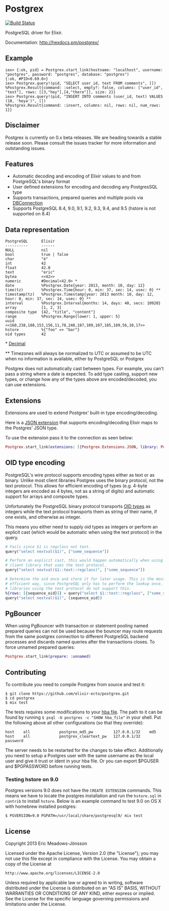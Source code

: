 # Postgrex

[![Build Status](https://travis-ci.org/elixir-ecto/postgrex.svg?branch=master)](https://travis-ci.org/elixir-ecto/postgrex)

PostgreSQL driver for Elixir.

Documentation: http://hexdocs.pm/postgrex/

## Example

```iex
iex> {:ok, pid} = Postgrex.start_link(hostname: "localhost", username: "postgres", password: "postgres", database: "postgres")
{:ok, #PID<0.69.0>}
iex> Postgrex.query!(pid, "SELECT user_id, text FROM comments", [])
%Postgrex.Result{command: :select, empty?: false, columns: ["user_id", "text"], rows: [[3,"hey"],[4,"there"]], size: 2}}
iex> Postgrex.query!(pid, "INSERT INTO comments (user_id, text) VALUES (10, 'heya')", [])
%Postgrex.Result{command: :insert, columns: nil, rows: nil, num_rows: 1}}
```

## Disclaimer

Postgrex is currently on 0.x beta releases. We are heading towards a stable release soon. Please consult the issues tracker for more information and outstanding issues.

## Features

  * Automatic decoding and encoding of Elixir values to and from PostgreSQL's binary format
  * User defined extensions for encoding and decoding any PostgresSQL type
  * Supports transactions, prepared queries and multiple pools via [DBConnection](https://github.com/elixir-ecto/db_connection)
  * Supports PostgreSQL 8.4, 9.0, 9.1, 9.2, 9.3, 9.4, and 9.5 (hstore is not supported on 8.4)

## Data representation

    PostgreSQL      Elixir
    ----------      ------
    NULL            nil
    bool            true | false
    char            "é"
    int             42
    float           42.0
    text            "eric"
    bytea           <<42>>
    numeric         #Decimal<42.0> *
    date            %Postgrex.Date{year: 2013, month: 10, day: 12}
    time(tz)        %Postgrex.Time{hour: 0, min: 37, sec: 14, usec: 0} **
    timestamp(tz)   %Postgrex.Timestamp{year: 2013 month: 10, day: 12, hour: 0, min: 37, sec: 14, usec: 0} **
    interval        %Postgrex.Interval{months: 14, days: 40, secs: 10920}
    array           [1, 2, 3]
    composite type  {42, "title", "content"}
    range           %Postgrex.Range{lower: 1, upper: 5}
    uuid            <<160,238,188,153,156,11,78,248,187,109,107,185,189,56,10,17>>
    hstore          %{"foo" => "bar"}
    oid types       42

\* [Decimal](http://github.com/ericmj/decimal)

\*\* Timezones will always be normalized to UTC or assumed to be UTC when no information is available, either by PostgreSQL or Postgrex

Postgrex does not automatically cast between types. For example, you can't pass a string where a date is expected. To add type casting, support new types, or change how any of the types above are encoded/decoded, you can use extensions.

## Extensions

Extensions are used to extend Postgrex' built-in type encoding/decoding.

Here is a [JSON extension](https://github.com/elixir-ecto/postgrex/blob/master/lib/postgrex/extensions/json.ex) that supports encoding/decoding Elixir maps to the Postgres' JSON type.

To use the extension pass it to the connection as seen below:

```elixir
Postgrex.start_link(extensions: [{Postgrex.Extensions.JSON, library: Poison}], ...)
```

## OID type encoding

PostgreSQL's wire protocol supports encoding types either as text or as binary. Unlike most client libraries Postgrex uses the binary protocol, not the text protocol. This allows for efficient encoding of types (e.g. 4-byte integers are encoded as 4 bytes, not as a string of digits) and automatic support for arrays and composite types.

Unfortunately the PostgreSQL binary protocol transports [OID types](http://www.postgresql.org/docs/current/static/datatype-oid.html#DATATYPE-OID-TABLE) as integers while the text protocol transports them as string of their name, if one exists, and otherwise as integer.

This means you either need to supply oid types as integers or perform an explicit cast (which would be automatic when using the text protocol) in the query.

```elixir
# Fails since $1 is regclass not text.
query("select nextval($1)", ["some_sequence"])

# Perform an explicit cast, this would happen automatically when using a
# client library that uses the text protocol.
query("select nextval($1::text::regclass)", ["some_sequence"])

# Determine the oid once and store it for later usage. This is the most
# efficient way, since PostgreSQL only has to perform the lookup once. Client
# libraries using the text protocol do not support this.
%{rows: [{sequence_oid}]} = query("select $1::text::regclass", ["some_sequence"])
query("select nextval($1)", [sequence_oid])
```

## PgBouncer

When using PgBouncer with transaction or statement pooling named prepared
queries can not be used because the bouncer may route requests from the same
postgrex connection to different PostgreSQL backend processes and discards named
queries after the transactions closes. To force unnamed prepared queries:

```elixir
Postgrex.start_link(prepare: :unnamed)
```

## Contributing

To contribute you need to compile Postgrex from source and test it:

```
$ git clone https://github.com/elixir-ecto/postgrex.git
$ cd postgrex
$ mix test
```

The tests requires some modifications to your [hba file](http://www.postgresql.org/docs/9.3/static/auth-pg-hba-conf.html). The path to it can be found by running `$ psql -U postgres -c "SHOW hba_file"` in your shell. Put the following above all other configurations (so that they override):

```
host    all             postgrex_md5_pw         127.0.0.1/32    md5
host    all             postgrex_cleartext_pw   127.0.0.1/32    password
```

The server needs to be restarted for the changes to take effect. Additionally you need to setup a Postgres user with the same username as the local user and give it trust or ident in your hba file. Or you can export $PGUSER and $PGPASSWORD before running tests.

### Testing hstore on 9.0

Postgres versions 9.0 does not have the `CREATE EXTENSION` commands. This means we have to locate the postgres installation and run the `hstore.sql` in `contrib` to install `hstore`. Below is an example command to test 9.0 on OS X with homebrew installed postgres:

```
$ PGVERSION=9.0 PGPATH=/usr/local/share/postgresql9/ mix test
```

## License

Copyright 2013 Eric Meadows-Jönsson

Licensed under the Apache License, Version 2.0 (the "License");
you may not use this file except in compliance with the License.
You may obtain a copy of the License at

    http://www.apache.org/licenses/LICENSE-2.0

Unless required by applicable law or agreed to in writing, software
distributed under the License is distributed on an "AS IS" BASIS,
WITHOUT WARRANTIES OR CONDITIONS OF ANY KIND, either express or implied.
See the License for the specific language governing permissions and
limitations under the License.
